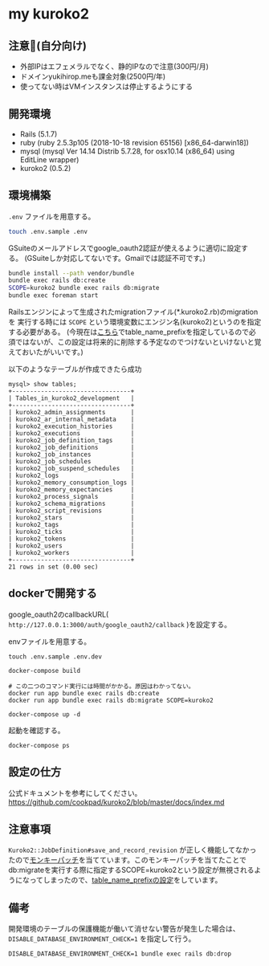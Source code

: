 # my kuroko2

## 注意🚨(自分向け)

- 外部IPはエフェメラルでなく、静的IPなので注意(300円/月)
- ドメインyukihirop.meも課金対象(2500円/年)
- 使ってない時はVMインスタンスは停止するようにする

## 開発環境

- Rails (5.1.7)
- ruby (ruby 2.5.3p105 (2018-10-18 revision 65156) [x86_64-darwin18])
- mysql (mysql  Ver 14.14 Distrib 5.7.28, for osx10.14 (x86_64) using  EditLine wrapper)
- kuroko2 (0.5.2)

## 環境構築

`.env` ファイルを用意する。

```bash
touch .env.sample .env
```

GSuiteのメールアドレスでgoogle_oauth2認証が使えるように適切に設定する。
(GSuiteしか対応してないです。Gmailでは認証不可です。)

```bash
bundle install --path vendor/bundle
bundle exec rails db:create
SCOPE=kuroko2 bundle exec rails db:migrate
bundle exec foreman start
```

Railsエンジンによって生成されたmigrationファイル(*.kuroko2.rb)のmigrationを
実行する時には `SCOPE` という環境変数にエンジン名(kuroko2)というのを指定する必要がある。
(今現在は[こちら](https://github.com/yukihirop/kuroko2/blob/master/config/application.rb#L28)でtable_name_prefixを指定しているので必須ではないが、この設定は将来的に削除する予定なのでつけないといけないと覚えておいたがいいです。)

以下のようなテーブルが作成できたら成功

```
mysql> show tables;
+---------------------------------+
| Tables_in_kuroko2_development   |
+---------------------------------+
| kuroko2_admin_assignments       |
| kuroko2_ar_internal_metadata    |
| kuroko2_execution_histories     |
| kuroko2_executions              |
| kuroko2_job_definition_tags     |
| kuroko2_job_definitions         |
| kuroko2_job_instances           |
| kuroko2_job_schedules           |
| kuroko2_job_suspend_schedules   |
| kuroko2_logs                    |
| kuroko2_memory_consumption_logs |
| kuroko2_memory_expectancies     |
| kuroko2_process_signals         |
| kuroko2_schema_migrations       |
| kuroko2_script_revisions        |
| kuroko2_stars                   |
| kuroko2_tags                    |
| kuroko2_ticks                   |
| kuroko2_tokens                  |
| kuroko2_users                   |
| kuroko2_workers                 |
+---------------------------------+
21 rows in set (0.00 sec)
```

## dockerで開発する

google_oauth2のcallbackURL( `http://127.0.0.1:3000/auth/google_oauth2/callback` )を設定する。

envファイルを用意する。

```
touch .env.sample .env.dev
```

```
docker-compose build

# この二つのコマンド実行には時間がかかる。原因はわかってない。
docker run app bundle exec rails db:create
docker run app bundle exec rails db:migrate SCOPE=kuroko2

docker-compose up -d
```

起動を確認する。

```
docker-compose ps
```

## 設定の仕方

公式ドキュメントを参考にしてください。
https://github.com/cookpad/kuroko2/blob/master/docs/index.md

## 注意事項

`Kuroko2::JobDefinition#save_and_record_revision` が正しく機能してなかったので[モンキーパッチ](https://github.com/yukihirop/kuroko2/blob/master/lib/monkey_patches/override_kuroko2_jd.rb)を当てています。このモンキーパッチを当てたことでdb:migrateを実行する際に指定するSCOPE=kuroko2という設定が無視されるようになってしまったので、[table_name_prefixの設定](https://github.com/yukihirop/kuroko2/blob/master/config/application.rb#L28)をしています。

## 備考

開発環境のテーブルの保護機能が働いて消せない警告が発生した場合は、`DISABLE_DATABASE_ENVIRONMENT_CHECK=1` を指定して行う。

```
DISABLE_DATABASE_ENVIRONMENT_CHECK=1 bundle exec rails db:drop
```

